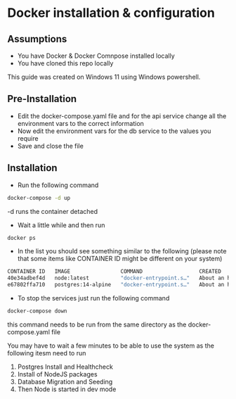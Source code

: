 # Docker installation & configuration

## Assumptions
- You have Docker & Docker Comnpose installed locally
- You have cloned this repo locally

This guide was created on Windows 11 using Windows powershell.

## Pre-Installation

- Edit the docker-compose.yaml file and for the api service change all the environment vars to the correct information
- Now edit the environment vars for the db service to the values you require
- Save and close the file

## Installation

- Run the following command

```bash
docker-compose -d up
```

-d runs the container detached

- Wait a little while and then run

```bash
docker ps
```

- In the list you should see something similar to the following (please note that some items like CONTAINER ID might be different on your system)

```bash
CONTAINER ID   IMAGE                COMMAND                  CREATED             STATUS                       PORTS                    NAMES
40e34adbef4d   node:latest          "docker-entrypoint.s…"   About an hour ago   Up About an hour             0.0.0.0:5000->5000/tcp   recipe-finder-api-1
e67802ffa710   postgres:14-alpine   "docker-entrypoint.s…"   About an hour ago   Up About an hour (healthy)   0.0.0.0:5432->5432/tcp   recipe-finder-db-1
```

- To stop the services just run the following command

```bash
docker-compose down
```

this command needs to be run from the same directory as the docker-compose.yaml file

You may have to wait a few minutes to be able to use the system as the following itesm need to run

1. Postgres Install and Healthcheck
2. Install of NodeJS packages
3. Database Migration and Seeding
4. Then Node is started in dev mode